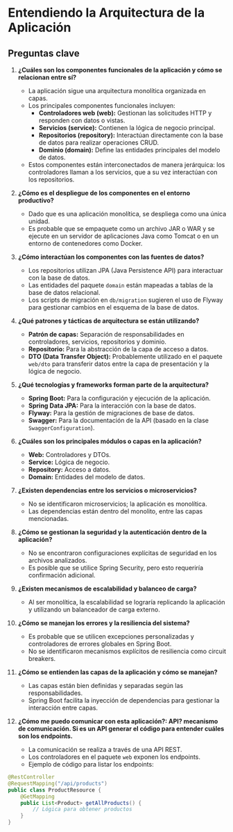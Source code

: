 # Entendiendo la Arquitectura de la Aplicación

## Preguntas clave

1. **¿Cuáles son los componentes funcionales de la aplicación y cómo se relacionan entre sí?**
   - La aplicación sigue una arquitectura monolítica organizada en capas.
   - Los principales componentes funcionales incluyen:
     - **Controladores web (web):** Gestionan las solicitudes HTTP y responden con datos o vistas.
     - **Servicios (service):** Contienen la lógica de negocio principal.
     - **Repositorios (repository):** Interactúan directamente con la base de datos para realizar operaciones CRUD.
     - **Dominio (domain):** Define las entidades principales del modelo de datos.
   - Estos componentes están interconectados de manera jerárquica: los controladores llaman a los servicios, que a su vez interactúan con los repositorios.

2. **¿Cómo es el despliegue de los componentes en el entorno productivo?**
   - Dado que es una aplicación monolítica, se despliega como una única unidad.
   - Es probable que se empaquete como un archivo JAR o WAR y se ejecute en un servidor de aplicaciones Java como Tomcat o en un entorno de contenedores como Docker.

3. **¿Cómo interactúan los componentes con las fuentes de datos?**
   - Los repositorios utilizan JPA (Java Persistence API) para interactuar con la base de datos.
   - Las entidades del paquete `domain` están mapeadas a tablas de la base de datos relacional.
   - Los scripts de migración en `db/migration` sugieren el uso de Flyway para gestionar cambios en el esquema de la base de datos.

4. **¿Qué patrones y tácticas de arquitectura se están utilizando?**
   - **Patrón de capas:** Separación de responsabilidades en controladores, servicios, repositorios y dominio.
   - **Repositorio:** Para la abstracción de la capa de acceso a datos.
   - **DTO (Data Transfer Object):** Probablemente utilizado en el paquete `web/dto` para transferir datos entre la capa de presentación y la lógica de negocio.

5. **¿Qué tecnologías y frameworks forman parte de la arquitectura?**
   - **Spring Boot:** Para la configuración y ejecución de la aplicación.
   - **Spring Data JPA:** Para la interacción con la base de datos.
   - **Flyway:** Para la gestión de migraciones de base de datos.
   - **Swagger:** Para la documentación de la API (basado en la clase `SwaggerConfiguration`).

6. **¿Cuáles son los principales módulos o capas en la aplicación?**
   - **Web:** Controladores y DTOs.
   - **Service:** Lógica de negocio.
   - **Repository:** Acceso a datos.
   - **Domain:** Entidades del modelo de datos.

7. **¿Existen dependencias entre los servicios o microservicios?**
   - No se identificaron microservicios; la aplicación es monolítica.
   - Las dependencias están dentro del monolito, entre las capas mencionadas.

8. **¿Cómo se gestionan la seguridad y la autenticación dentro de la aplicación?**
   - No se encontraron configuraciones explícitas de seguridad en los archivos analizados.
   - Es posible que se utilice Spring Security, pero esto requeriría confirmación adicional.

9. **¿Existen mecanismos de escalabilidad y balanceo de carga?**
   - Al ser monolítica, la escalabilidad se lograría replicando la aplicación y utilizando un balanceador de carga externo.

10. **¿Cómo se manejan los errores y la resiliencia del sistema?**
    - Es probable que se utilicen excepciones personalizadas y controladores de errores globales en Spring Boot.
    - No se identificaron mecanismos explícitos de resiliencia como circuit breakers.

11. **¿Cómo se entienden las capas de la aplicación y cómo se manejan?**
    - Las capas están bien definidas y separadas según las responsabilidades.
    - Spring Boot facilita la inyección de dependencias para gestionar la interacción entre capas.

12. **¿Cómo me puedo comunicar con esta aplicación?: API? mecanismo de comunicación. Si es un API generar el código para entender cuáles son los endpoints.**
    - La comunicación se realiza a través de una API REST.
    - Los controladores en el paquete `web` exponen los endpoints.
    - Ejemplo de código para listar los endpoints:

```java
@RestController
@RequestMapping("/api/products")
public class ProductResource {
    @GetMapping
    public List<Product> getAllProducts() {
        // Lógica para obtener productos
    }
}
```
